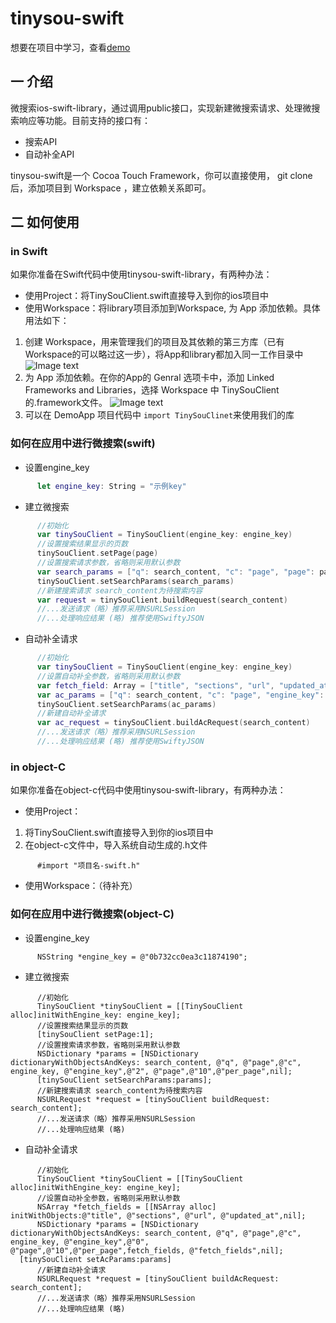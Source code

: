 # tinysou-swift
想要在项目中学习，查看[demo](https://github.com/wangyeming/tinysou-ios-demo)

## 一 介绍
微搜索ios-swift-library，通过调用public接口，实现新建微搜索请求、处理微搜索响应等功能。目前支持的接口有：
* 搜索API
* 自动补全API

tinysou-swift是一个 Cocoa Touch Framework，你可以直接使用， git clone 后，添加项目到 Workspace ，建立依赖关系即可。

## 二 如何使用
### in Swift 
如果你准备在Swift代码中使用tinysou-swift-library，有两种办法：
* 使用Project：将TinySouClient.swift直接导入到你的ios项目中
* 使用Workspace：将library项目添加到Workspace, 为 App 添加依赖。具体用法如下：

1. 创建 Workspace，用来管理我们的项目及其依赖的第三方库（已有Workspace的可以略过这一步），将App和library都加入同一工作目录中
![Image text](https://github.com/wangyeming/tinysou-swift/blob/master/Pic/%E4%BB%8B%E7%BB%8D%E5%9B%BE%E7%89%871.png)
2. 为 App 添加依赖。在你的App的 Genral 选项卡中，添加 Linked Frameworks and Libraries，选择 Workspace 中 TinySouClient的.framework文件。
![Image text](https://github.com/wangyeming/tinysou-swift/blob/master/Pic/%E4%BB%8B%E7%BB%8D%E5%9B%BE%E7%89%872.png)
3. 可以在 DemoApp 项目代码中  ``` import TinySouClinet ```来使用我们的库

### 如何在应用中进行微搜索(swift)
* 设置engine_key
``` swift
      let engine_key: String = "示例key" 
```
* 建立微搜索
``` swift
      //初始化
      var tinySouClient = TinySouClient(engine_key: engine_key) 
      //设置搜索结果显示的页数
      tinySouClient.setPage(page)
      //设置搜索请求参数，省略则采用默认参数
      var search_params = ["q": search_content, "c": "page", "page": page, "engine_key": EngineKey, "per_page": 10]           as [String: AnyObject]
      tinySouClient.setSearchParams(search_params)
      //新建搜索请求 search_content为待搜索内容
      var request = tinySouClient.buildRequest(search_content)
      //...发送请求（略）推荐采用NSURLSession
      //...处理响应结果 (略) 推荐使用SwiftyJSON
```
* 自动补全请求
``` swift
      //初始化
      var tinySouClient = TinySouClient(engine_key: engine_key) 
      //设置自动补全参数，省略则采用默认参数
      var fetch_field: Array = ["title", "sections", "url", "updated_at"]
      var ac_params = ["q": search_content, "c": "page", "engine_key": EngineKey, "per_page": 10, "fetch_fields":            fetch_field] as [String: AnyObject]
      tinySouClient.setSearchParams(ac_params)
      //新建自动补全请求
      var ac_request = tinySouClient.buildAcRequest(search_content)
      //...发送请求（略）推荐采用NSURLSession
      //...处理响应结果 (略) 推荐使用SwiftyJSON
```
### in object-C
如果你准备在object-c代码中使用tinysou-swift-library，有两种办法：
* 使用Project：

1. 将TinySouClient.swift直接导入到你的ios项目中
2. 在object-c文件中，导入系统自动生成的.h文件
``` 
      #import "项目名-swift.h"
```
* 使用Workspace：（待补充）

### 如何在应用中进行微搜索(object-C)
* 设置engine_key
``` 
      NSString *engine_key = @"0b732cc0ea3c11874190"; 
```
* 建立微搜索
``` 
      //初始化
      TinySouClient *tinySouClient = [[TinySouClient alloc]initWithEngine_key: engine_key]; 
      //设置搜索结果显示的页数
      [tinySouClient setPage:1];
      //设置搜索请求参数，省略则采用默认参数
      NSDictionary *params = [NSDictionary dictionaryWithObjectsAndKeys: search_content, @"q", @"page",@"c", engine_key, @"engine_key",@"2", @"page",@"10",@"per_page",nil];
      [tinySouClient setSearchParams:params];
      //新建搜索请求 search_content为待搜索内容
      NSURLRequest *request = [tinySouClient buildRequest: search_content];
      //...发送请求（略）推荐采用NSURLSession
      //...处理响应结果 (略)
```
* 自动补全请求
``` 
      //初始化
      TinySouClient *tinySouClient = [[TinySouClient alloc]initWithEngine_key: engine_key]; 
      //设置自动补全参数，省略则采用默认参数
      NSArray *fetch_fields = [[NSArray alloc] initWithObjects:@"title", @"sections", @"url", @"updated_at",nil];
      NSDictionary *params = [NSDictionary dictionaryWithObjectsAndKeys: search_content, @"q", @"page",@"c", engine_key, @"engine_key",@"0", @"page",@"10",@"per_page",fetch_fields, @"fetch_fields",nil];
  [tinySouClient setAcParams:params]
      //新建自动补全请求
      NSURLRequest *request = [tinySouClient buildAcRequest: search_content];
      //...发送请求（略）推荐采用NSURLSession
      //...处理响应结果 (略) 
```
